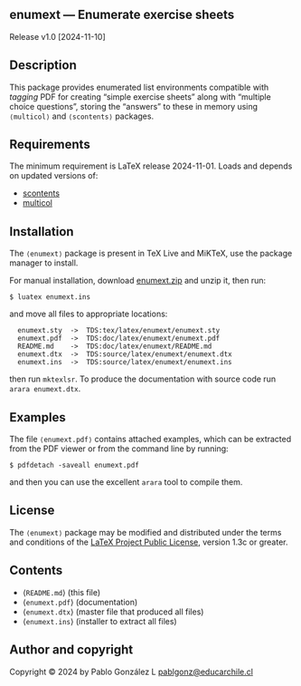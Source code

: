 ## enumext — Enumerate exercise sheets

Release v1.0 \[2024-11-10\]

## Description

This package provides enumerated list environments compatible with
_tagging_ PDF for creating “simple exercise sheets” along with
“multiple choice questions”, storing the “answers” to these in memory
using <code>&langle;multicol&rangle;</code> and <code>&langle;scontents&rangle;</code> packages.

## Requirements

The minimum requirement is LaTeX release 2024-11-01. Loads and depends
on updated versions of:

- [scontents](https://ctan.org/pkg/scontents)
- [multicol](https://ctan.org/pkg/multicol)

## Installation

The <code>&langle;enumext&rangle;</code> package is present in TeX Live and MiKTeX, use the
package manager to install.

For manual installation, download [enumext.zip](http://mirrors.ctan.org/macros/latex/contrib/enumext.zip) and unzip it,
then run:

```
$ luatex enumext.ins
```

and move all files to appropriate locations:

```
  enumext.sty  ->  TDS:tex/latex/enumext/enumext.sty
  enumext.pdf  ->  TDS:doc/latex/enumext/enumext.pdf
  README.md    ->  TDS:doc/latex/enumext/README.md
  enumext.dtx  ->  TDS:source/latex/enumext/enumext.dtx
  enumext.ins  ->  TDS:source/latex/enumext/enumext.ins
```

then run `mktexlsr`. To produce the documentation with source code run `arara enumext.dtx`.

## Examples

The file <code>&langle;enumext.pdf&rangle;</code> contains attached examples, which can be extracted
from the PDF viewer or from the command line by running:

```
$ pdfdetach -saveall enumext.pdf
```

and then you can use the excellent `arara` tool to compile them.

## License

The <code>&langle;enumext&rangle;</code> package may be modified and distributed under the terms and
conditions of the [LaTeX Project Public License](https://www.latex-project.org/lppl/), version 1.3c or greater.

## Contents

- &langle;`README.md`&rangle; \(this file\)
- &langle;`enumext.pdf`&rangle; \(documentation\)
- &langle;`enumext.dtx`&rangle; \(master file that produced all files\)
- &langle;`enumext.ins`&rangle; \(installer to extract all files\)

## Author and copyright

Copyright &#169; 2024 by Pablo González L <pablgonz@educarchile.cl>
